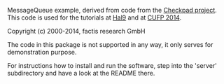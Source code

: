 MessageQueue example, derived from code from the
[Checkpad project](http://checkpad.de).
This code is used for the tutorials at [Hal9](http://iba-cg.de/hal9.html)
and at [CUFP 2014](http://cufp.org/2014/t2-stefan-wehr-haskell-in-the-real-world.html).

Copyright (c) 2000-2014, factis research GmbH

The code in this package is not supported in any way, it only serves for
demonstration purpose.

For instructions how to install and run the software, step into the
'server' subdirectory and have a look at the README there.
